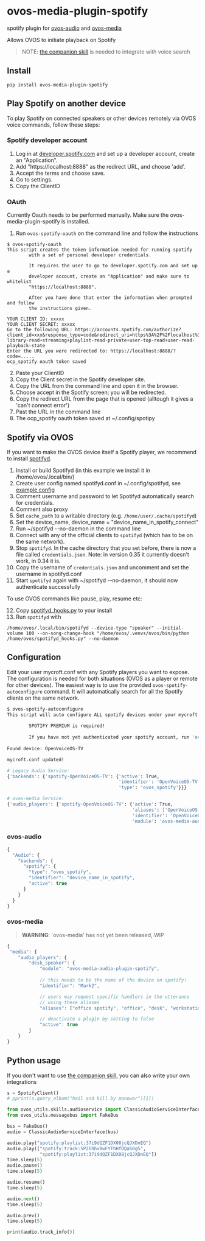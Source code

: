 # ovos-media-plugin-spotify

spotify plugin for [ovos-audio](https://github.com/OpenVoiceOS/ovos-audio) and [ovos-media](https://github.com/OpenVoiceOS/ovos-media)

Allows OVOS to initiate playback on Spotify 

> NOTE: [the companion skill](https://github.com/OpenVoiceOS/skill-ovos-spotify) is needed to integrate with voice search

## Install

`pip install ovos-media-plugin-spotify`



## Play Spotify on another device

To play Spotify on connected speakers or other devices remotely via OVOS voice commands, follow these steps:

### Spotify developer account
1. Log in at [developer.spotify.com](developer.spotify.com) and set up a developer account, create an "Application".
2. Add "https://localhost:8888" as the redirect URL, and choose 'add'.
3. Accept the terms and choose save.
4. Go to settings.
5. Copy the ClientID


### OAuth
Currently Oauth needs to be performed manually.
Make sure the ovos-media-plugin-spotify is installed. 

1. Run `ovos-spotify-oauth` on the command line and follow the instructions

```
$ ovos-spotify-oauth
This script creates the token information needed for running spotify
        with a set of personal developer credentials.

        It requires the user to go to developer.spotify.com and set up a
        developer account, create an "Application" and make sure to whitelist
        "https://localhost:8888".

        After you have done that enter the information when prompted and follow
        the instructions given.
        
YOUR CLIENT ID: xxxxx
YOUR CLIENT SECRET: xxxxx
Go to the following URL: https://accounts.spotify.com/authorize?client_id=xxx&response_type=code&redirect_uri=https%3A%2F%2Flocalhost%3A8888&scope=user-library-read+streaming+playlist-read-private+user-top-read+user-read-playback-state
Enter the URL you were redirected to: https://localhost:8888/?code=.....
ocp_spotify oauth token saved
```

2. Paste your ClientID
3. Copy the Client secret in the Spotify developer site.
4. Copy the URL from the command line and open it in the browser.
5. Choose accept in the Spotify screen; you will be redirected.
6. Copy the redirect URL from the page that is opened (alltough it gives a 'can't connect error')
7. Past the URL in the command line
8. The ocp_spotify oauth token saved at ~/.config/spotipy


## Spotify via OVOS
If you want to make the OVOS device itself a Spotify player, we recommend to install [spotifyd](https://github.com/Spotifyd/spotifyd).

1. Install or build Spotifyd (in this example we install it in /home/ovos/.local/bin/)
2. Create user config named spotifyd.conf in ~/.config/spotifyd, see [example config](https://docs.spotifyd.rs/config/File.html) 
3. Comment username and password to let Spotifyd automatically search for credentials. 
4. Comment also proxy 
5. Set `cache_path` to a writable directory (e.g. `/home/user/.cache/spotifyd`)
6. Set the device_name, device_name = "device_name_in_spotify_connect"
7. Run ~/spotifyd --no-daemon in the command line
8. Connect with any of the official clients to `spotifyd` (which has to be on the same network).
9. Stop `spotifyd`. In the cache directory that you set before, there is now a file called `credentials.json`. Note: in version 0.35 it currently doesn't work, in 0.34 it is.
10. Copy the username of `credentials.json` and uncomment and set the username in spotifyd.conf
11. Start `spotifyd` again with ~/spotifyd --no-daemon, it should now authenticate successfully

To use OVOS commands like pause, play, resume etc:

12. Copy [spotifyd_hooks.py](https://github.com/OpenVoiceOS/ovos-media-plugin-spotify/blob/1dccb60de2750224b4018f3a9c7e532c3c15b760/spotifyd_hooks.py) to your install
13. Run `spotifyd` with 
```
/home/ovos/.local/bin/spotifyd --device-type "speaker" --initial-volume 100 --on-song-change-hook "/home/ovos/.venvs/ovos/bin/python /home/ovos/spotifyd_hooks.py" --no-daemon
```

## Configuration

Edit your user mycroft.conf with any Spotify players you want to expose. The configuration is needed for both situations (OVOS as a player or remote for other devices).
The easiest way is to use the provided `ovos-spotify-autoconfigure` command. 
It will automatically search for all the Spotify clients on the same network.

```bash
$ ovos-spotify-autoconfigure
This script will auto configure ALL spotify devices under your mycroft.conf
        
        SPOTIFY PREMIUM is required!
        
        If you have not yet authenticated your spotify account, run 'ovos-spotify-oauth' first!
        
Found device: OpenVoiceOS-TV

mycroft.conf updated!

# Legacy Audio Service:
{'backends': {'spotify-OpenVoiceOS-TV': {'active': True,
                                         'identifier': 'OpenVoiceOS-TV',
                                         'type': 'ovos_spotify'}}}

# ovos-media Service:
{'audio_players': {'spotify-OpenVoiceOS-TV': {'active': True,
                                              'aliases': ['OpenVoiceOS-TV'],
                                              'identifier': 'OpenVoiceOS-TV',
                                              'module': 'ovos-media-audio-plugin-spotify'}}}
```

### ovos-audio

```javascript
{
  "Audio": {
    "backends": {
      "spotify": {
        "type": "ovos_spotify",
        "identifier": "device_name_in_spotify",
        "active": true
      }
    }
  }
}
```

### ovos-media

> **WARNING**: `ovos-media' has not yet been released, WIP

```javascript
{
 "media": {
    "audio_players": {
        "desk_speaker": {
            "module": "ovos-media-audio-plugin-spotify",
            
            // this needs to be the name of the device on spotify!
            "identifier": "Mark2",

            // users may request specific handlers in the utterance
            // using these aliases
            "aliases": ["office spotify", "office", "desk", "workstation"],

            // deactivate a plugin by setting to false
            "active": true
        }
    }
}
```

## Python usage

If you don't want to use [the companion skill](https://github.com/OpenVoiceOS/skill-ovos-spotify), you can also write your own integrations

```python
s = SpotifyClient()
# pprint(s.query_album("hail and kill by manowar")[1])

from ovos_utils.skills.audioservice import ClassicAudioServiceInterface
from ovos_utils.messagebus import FakeBus

bus = FakeBus()
audio = ClassicAudioServiceInterface(bus)

audio.play("spotify:playlist:37i9dQZF1DX08jcQJXDnEQ")
audio.play(["spotify:track:5P2Ghhv0wFYThHfDQaS0g5",
            "spotify:playlist:37i9dQZF1DX08jcQJXDnEQ"])
time.sleep(5)
audio.pause()
time.sleep(5)

audio.resume()
time.sleep(5)

audio.next()
time.sleep(5)

audio.prev()
time.sleep(5)

print(audio.track_info())
```
